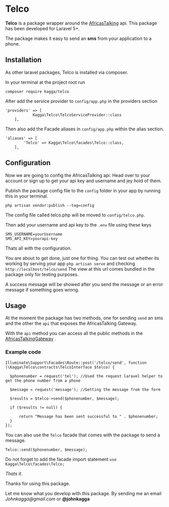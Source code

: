 # Telco 
**Telco** is a package wrapper around the [AfricasTalking](http://africastalking.com/) api. 
This package has been developed for Laravel 5+.

The package makes it easy to send an **sms** from your application to a phone.

## Installation
As other laravel packages, Telco is installed via composer.

In your terminal at the project root run

```$xslt
composer require kagga/telco
```


After add the service provider to `config/app.php` in the providers section

```$xslt
'providers' => [ 
            Kagga\Telco\TelcoServiceProvider::class 
    ],
```

Then also add the Facade aliases in `config/app.php` within the alias section.

```$xslt
'aliases' => [
        'Telco' => Kagga\Telco\facades\Telco::class,
    ],
```

    
## Configuration
    
 Now we are going to config the AfricasTalking api. Head over to your account or sign up to 
    get your api key and username and jey hold of them.
   
 Publish the package config file to the `config` folder in your app by running this in your terminal.
 
 ```$xslt
php artisan vendor:publish --tag=config
```
 
 The config file called telco.php will be moved to `config/telco.php`.
 
 Then add your username and api key to the `.env` file using these keys
 
 ```$xslt
SMS_USERNAME=yourUsername
SMS_API_KEY=yourapi-key
``` 
 Thats all with the configuration.
 
 You are about to get done, just one for thing. You can test out whether its working by serving your app `php artisan serve` 
 and checking `http://localhost/telco/send` The view at this url comes bundled in the package only for testing purposes.
  
  A success message will be showed after you send the message or an error 
  message if something goes wrong.
  
## Usage
  At the moment the package has two methods, one for sending `send` an sms and the other
  the `api` that exposes the AfricasTalking Gateway.
  
  With the `api` method you can access all the public methods in the 
  [AfricasTalkingGateway](http://docs.africastalking.com/sms/sending) .
  
### Example code
  ```$xslt
Illuminate\Support\Facades\Route::post('/telco/send', function (\Kagga\Telco\contracts\TelcoInterface $telco) {

    $phonenumber = request('tel'); //Used the request laravel helper to get the phone number from a phone

    $message = request('message'); //Getting the message from the form
    
    $results = $telco->send($phonenumber, $message);
    
    if ($results != null) {

        return "Message has been sent successful to " . $phonenumber;
    }
});
```
  You can also  use the `Telco` facade that comes with the package
  to send a message.
  
  ```$xslt
Telco::send($phonenumber, $message);
```
Do not forget to add the facade import statement 
`use Kagga\Telco\facades\Telco;`

  
  _Thats it_.
  
  Thanks for using this package.
  
  Let me know what you develop with this package. By sending me an email _Johnkagga@gmail.com_ or **@johnkagga**
    